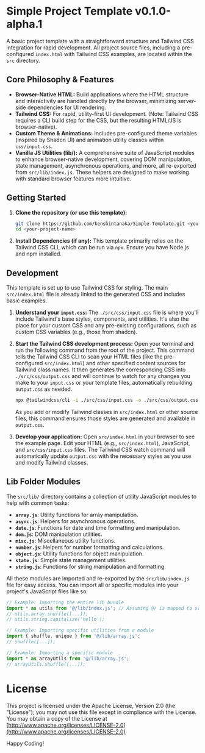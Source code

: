 # Simple Project Template v0.1.0-alpha.1

A basic project template with a straightforward structure and Tailwind CSS integration for rapid development. All project source files, including a pre-configured `index.html` with Tailwind CSS examples, are located within the `src` directory.

## Core Philosophy & Features

* **Browser-Native HTML:** Build applications where the HTML structure and interactivity are handled directly by the browser, minimizing server-side dependencies for UI rendering.
* **Tailwind CSS:** For rapid, utility-first UI development. (Note: Tailwind CSS requires a CLI build step for the CSS, but the resulting HTML/JS is browser-native).
* **Custom Theme & Animations:** Includes pre-configured theme variables (inspired by Shadcn UI) and animation utility classes within `css/input.css`.
* **Vanilla JS Utilities (lib/):** A comprehensive suite of JavaScript modules to enhance browser-native development, covering DOM manipulation, state management, asynchronous operations, and more, all re-exported from `src/lib/index.js`. These helpers are designed to make working with standard browser features more intuitive.

## Getting Started

1. **Clone the repository (or use this template):**
   ```bash
   git clone https://github.com/kenshintanaka/Simple-Template.git <your-project-name>
   cd <your-project-name>
   ```
2. **Install Dependencies (if any):**
   This template primarily relies on the Tailwind CSS CLI, which can be run via `npx`. Ensure you have Node.js and npm installed.

## Development

This template is set up to use Tailwind CSS for styling. The main `src/index.html` file is already linked to the generated CSS and includes basic examples.

1. **Understand your `input.css`:**
   The `./src/css/input.css` file is where you'll include Tailwind's base styles, components, and utilities. It's also the place for your custom CSS and any pre-existing configurations, such as custom CSS variables (e.g., those from shadcn).
2. **Start the Tailwind CSS development process:**
   Open your terminal and run the following command from the root of the project. This command tells the Tailwind CSS CLI to scan your HTML files (like the pre-configured `src/index.html`) and other specified content sources for Tailwind class names. It then generates the corresponding CSS into `./src/css/output.css` and will continue to watch for any changes you make to your `input.css` or your template files, automatically rebuilding `output.css` as needed.
   ```bash
   npx @tailwindcss/cli -i ./src/css/input.css -o ./src/css/output.css --watch
   ```

   As you add or modify Tailwind classes in `src/index.html` or other source files, this command ensures those styles are generated and available in `output.css`.
3. **Develop your application:**
   Open `src/index.html` in your browser to see the example page. Edit your HTML (e.g., `src/index.html`), JavaScript, and `src/css/input.css` files. The Tailwind CSS watch command will automatically update `output.css` with the necessary styles as you use and modify Tailwind classes.

## Lib Folder Modules

The `src/lib/` directory contains a collection of utility JavaScript modules to help with common tasks:

* **`array.js`**: Utility functions for array manipulation.
* **`async.js`**: Helpers for asynchronous operations.
* **`date.js`**: Functions for date and time formatting and manipulation.
* **`dom.js`**: DOM manipulation utilities.
* **`misc.js`**: Miscellaneous utility functions.
* **`number.js`**: Helpers for number formatting and calculations.
* **`object.js`**: Utility functions for object manipulation.
* **`state.js`**: Simple state management utilities.
* **`string.js`**: Functions for string manipulation and formatting.

All these modules are imported and re-exported by the `src/lib/index.js` file for easy access. You can import all or specific modules into your project's JavaScript files like so:

```javascript
// Example: Importing the entire lib bundle
import * as utils from '@/lib/index.js'; // Assuming @/ is mapped to src/
// utils.array.shuffle([...]);
// utils.string.capitalize('hello');

// Example: Importing specific utilities from a module
import { shuffle, unique } from '@/lib/array.js';
// shuffle([...]);

// Example: Importing a specific module
import * as arrayUtils from '@/lib/array.js';
// arrayUtils.shuffle([...]);
```

# License

This project is licensed under the Apache License, Version 2.0 (the "License");
you may not use this file except in compliance with the License.
You may obtain a copy of the License at [http://www.apache.org/licenses/LICENSE-2.0](http://www.apache.org/licenses/LICENSE-2.0)

Happy Coding!
